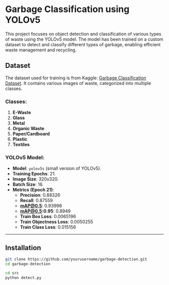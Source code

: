 # Garbage Classification using YOLOv5

This project focuses on object detection and classification of various types of waste using the YOLOv5 model. The model has been trained on a custom dataset to detect and classify different types of garbage, enabling efficient waste management and recycling.

## Dataset

The dataset used for training is from Kaggle: [Garbage Classification Dataset](https://www.kaggle.com/datasets/mostafaabla/garbage-classification). It contains various images of waste, categorized into multiple classes.

### Classes:
1. **E-Waste**
2. **Glass**
3. **Metal**
4. **Organic Waste**
5. **Paper/Cardboard**
6. **Plastic**
7. **Textiles**

### YOLOv5 Model:
- **Model**: `yolov5s` (small version of YOLOv5).
- **Training Epochs**: 21.
- **Image Size**: 320x320.
- **Batch Size**: 16.
- **Metrics (Epoch 21)**:
  - **Precision**: 0.88326
  - **Recall**: 0.87559
  - **mAP@0.5**: 0.93996
  - **mAP@0.5:0.95**: 0.8949
  - **Train Box Loss**: 0.0065196
  - **Train Objectness Loss**: 0.0050255
  - **Train Class Loss**: 0.015156

---

## Installation



```bash
git clone https://github.com/yourusername/garbage-detection.git
cd garbage-detection

cd src
python detect.py
